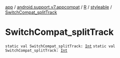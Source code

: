 [app](../../../index.md) / [android.support.v7.appcompat](../../index.md) / [R](../index.md) / [styleable](index.md) / [SwitchCompat_splitTrack](./-switch-compat_split-track.md)

# SwitchCompat_splitTrack

`static val SwitchCompat_splitTrack: `[`Int`](https://kotlinlang.org/api/latest/jvm/stdlib/kotlin/-int/index.html)
`static val SwitchCompat_splitTrack: `[`Int`](https://kotlinlang.org/api/latest/jvm/stdlib/kotlin/-int/index.html)